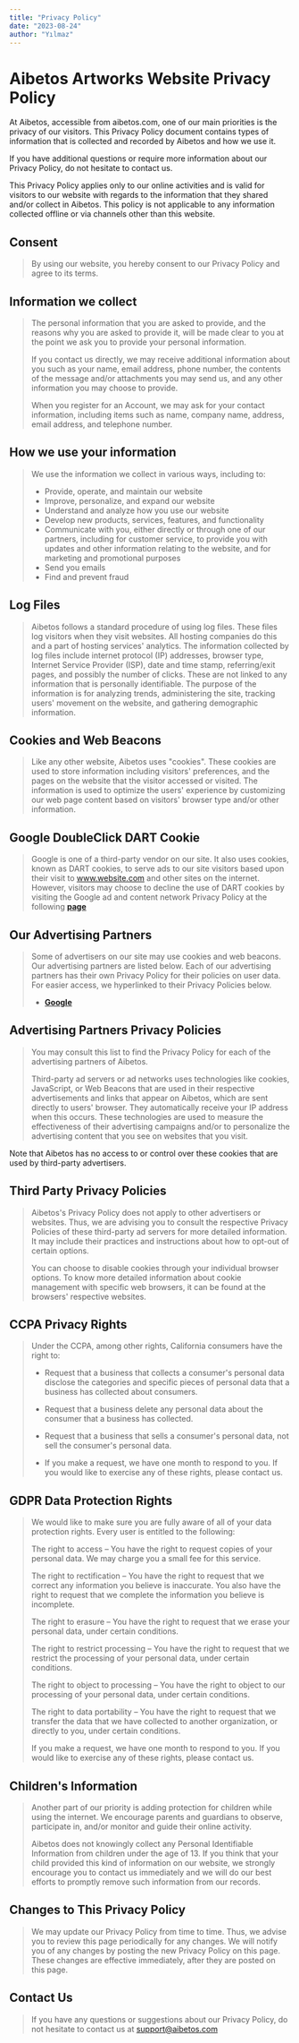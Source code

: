 ```yaml
---
title: "Privacy Policy"
date: "2023-08-24"
author: "Yılmaz"
---
```


# Aibetos Artworks Website Privacy Policy

At Aibetos, accessible from aibetos.com, one of our main priorities is the privacy of our visitors. This Privacy Policy document contains types of information that is collected and recorded by Aibetos and how we use it.

If you have additional questions or require more information about our Privacy Policy, do not hesitate to contact us.

This Privacy Policy applies only to our online activities and is valid for visitors to our website with regards to the information that they shared and/or collect in Aibetos. This policy is not applicable to any information collected offline or via channels other than this website.

## Consent
>By using our website, you hereby consent to our Privacy Policy and agree to its terms.

## Information we collect
>The personal information that you are asked to provide, and the reasons why you are asked to provide it, will be made clear to you at the point we ask you to provide your personal information.
>
>If you contact us directly, we may receive additional information about you such as your name, email address, phone number, the contents of the message and/or attachments you may send us, and any other information you may choose to provide.
>
>When you register for an Account, we may ask for your contact information, including items such as name, company name, address, email address, and telephone number.

## How we use your information
>We use the information we collect in various ways, including to:
> - Provide, operate, and maintain our website
> - Improve, personalize, and expand our website
> - Understand and analyze how you use our website
> - Develop new products, services, features, and functionality
> - Communicate with you, either directly or through one of our partners, including for customer service, to provide you with updates and other information relating to the website, and for marketing and promotional purposes
> - Send you emails
> - Find and prevent fraud

## Log Files
>Aibetos follows a standard procedure of using log files. These files log visitors when they visit websites. All hosting companies do this and a part of hosting services' analytics. The information collected by log files include internet protocol (IP) addresses, browser type, Internet Service Provider (ISP), date and time stamp, referring/exit pages, and possibly the number of clicks. These are not linked to any information that is personally identifiable. The purpose of the information is for analyzing trends, administering the site, tracking users' movement on the website, and gathering demographic information.

## Cookies and Web Beacons
>Like any other website, Aibetos uses "cookies". These cookies are used to store information including visitors' preferences, and the pages on the website that the visitor accessed or visited. The information is used to optimize the users' experience by customizing our web page content based on visitors' browser type and/or other information.

## Google DoubleClick DART Cookie
>Google is one of a third-party vendor on our site. It also uses cookies, known as DART cookies, to serve ads to our site visitors based upon their visit to www.website.com and other sites on the internet. However, visitors may choose to decline the use of DART cookies by visiting the Google ad and content network Privacy Policy at the following [**page**](https://policies.google.com/technologies/ads)

## Our Advertising Partners
>Some of advertisers on our site may use cookies and web beacons. Our advertising partners are listed below. Each of our advertising partners has their own Privacy Policy for their policies on user data. For easier access, we hyperlinked to their Privacy Policies below.
> - [**Google**](https://policies.google.com/technologies/ads)

## Advertising Partners Privacy Policies
> You may consult this list to find the Privacy Policy for each of the advertising partners of Aibetos.
>
>Third-party ad servers or ad networks uses technologies like cookies, JavaScript, or Web Beacons that are used in their respective advertisements and links that appear on Aibetos, which are sent directly to users' browser. They automatically receive your IP address when this occurs. These technologies are used to measure the effectiveness of their advertising campaigns and/or to personalize the advertising content that you see on websites that you visit.

Note that Aibetos has no access to or control over these cookies that are used by third-party advertisers.

## Third Party Privacy Policies
>Aibetos's Privacy Policy does not apply to other advertisers or websites. Thus, we are advising you to consult the respective Privacy Policies of these third-party ad servers for more detailed information. It may include their practices and instructions about how to opt-out of certain options.
>
>You can choose to disable cookies through your individual browser options. To know more detailed information about cookie management with specific web browsers, it can be found at the browsers' respective websites.

## CCPA Privacy Rights
>Under the CCPA, among other rights, California consumers have the right to:
>
> - Request that a business that collects a consumer's personal data disclose the categories and specific pieces of personal data that a business has collected about consumers.
>
> - Request that a business delete any personal data about the consumer that a business has collected.
>
> - Request that a business that sells a consumer's personal data, not sell the consumer's personal data.
>
> - If you make a request, we have one month to respond to you. If you would like to exercise any of these rights, please contact us.

## GDPR Data Protection Rights
> We would like to make sure you are fully aware of all of your data protection rights. Every user is entitled to the following:
>
>The right to access – You have the right to request copies of your personal data. We may charge you a small fee for this service.
>
>The right to rectification – You have the right to request that we correct any information you believe is inaccurate. You also have the right to request that we complete the information you believe is incomplete.
>
>The right to erasure – You have the right to request that we erase your personal data, under certain conditions.
>
>The right to restrict processing – You have the right to request that we restrict the processing of your personal data, under certain conditions.
>
>The right to object to processing – You have the right to object to our processing of your personal data, under certain conditions.
>
>The right to data portability – You have the right to request that we transfer the data that we have collected to another organization, or directly to you, under certain conditions.
>
>If you make a request, we have one month to respond to you. If you would like to exercise any of these rights, please contact us.

## Children's Information
>Another part of our priority is adding protection for children while using the internet. We encourage parents and guardians to observe, participate in, and/or monitor and guide their online activity.
>
>Aibetos does not knowingly collect any Personal Identifiable Information from children under the age of 13. If you think that your child provided this kind of information on our website, we strongly encourage you to contact us immediately and we will do our best efforts to promptly remove such information from our records.

## Changes to This Privacy Policy
>We may update our Privacy Policy from time to time. Thus, we advise you to review this page periodically for any changes. We will notify you of any changes by posting the new Privacy Policy on this page. These changes are effective immediately, after they are posted on this page.

## Contact Us
>If you have any questions or suggestions about our Privacy Policy, do not hesitate to contact us at support@aibetos.com